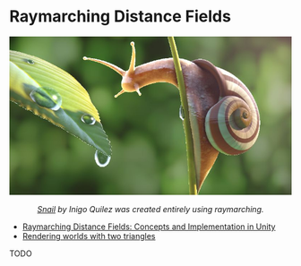 # Raymarching Distance Fields

![](images/2020_12_06_raymarching_distance_fields/snail.jpg)

*<div align="center">[Snail][2] by Inigo Quilez was created entirely using raymarching.</div>*

* [Raymarching Distance Fields: Concepts and Implementation in Unity][1]
* [Rendering worlds with two triangles][3]

TODO

[1]:https://adrianb.io/2016/10/01/raymarching.html
[2]:https://www.shadertoy.com/view/ld3Gz2
[3]:https://iquilezles.org/www/material/nvscene2008/rwwtt.pdf
